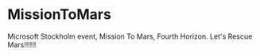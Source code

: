 # MissionToMars
Microsoft Stockholm event, Mission To Mars, Fourth Horizon. Let's Rescue Mars!!!!!! 
